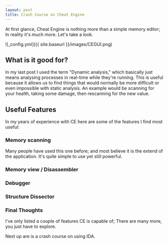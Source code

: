```yaml
---
layout: post
title: Crash Course on Cheat Engine
---
```


At first glance, Cheat Engine is nothing more than a simple memory editor; In reality it's much more. Let's take a look.

![_config.yml]({{ site.baseurl }}/images/CEGUI.png)


## What is it good for?

In my last post I used the term "Dynamic analysis," which basically just means analysing processes in real-time while they're running. This is useful because it allows us to find things that would normally be more difficult or even impossible with static analysis. An example would be scanning for your health, taking some damage, then rescanning for the new value.



## Useful Features

In my years of experience with CE here are some of the features I find most useful:

### Memory scanning

Many people have used this one before; and most believe it is the extend of the application. It's quite simple to use yet still powerful.

### Memory view / Disassembler

### Debugger

### Structure Dissector

### Final Thoughts

I've only listed a couple of features CE is capable of; There are many more, you just have to explore.

Next up are is a crash course on using IDA.








